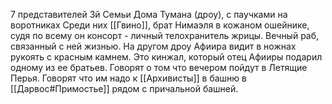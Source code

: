 7 представителей 3й Семьи Дома Тумана (дроу), с паучками на воротниках
Среди них [[Гвино]], брат Нимаэля в кожаном ошейнике, судя по всему он консорт - личный телохранитель жрицы. Вечный раб, связанный с ней жизнью.
На другом дроу Афиира видит в ножнах рукоять с красным камнем. Это кинжал, который отец Афииры подарил одному из ее братьев.
Говорят о том что вечером пойдут в Летящие Перья. Говорят что им надо к [[Архивисты]] в башню в [[Дарвос#Примостье]] рядом с причальной башней.
